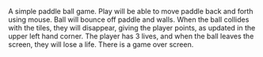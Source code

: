 A simple paddle ball game. Play will be able to move paddle back and forth using mouse. Ball will bounce off paddle and walls. When the ball collides with the tiles, they will disappear, giving the player points, as updated in the upper left hand corner. The player has 3 lives, and when the ball leaves the screen, they will lose a life. There is a game over screen.